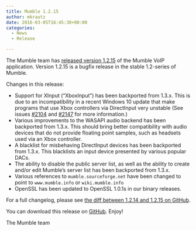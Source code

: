 ```yaml
---
title: Mumble 1.2.15
author: mkrautz
date: 2016-03-05T16:45:30+00:00
categories:
  - News
  - Release

---
```

The Mumble team has [released version 1.2.15][1] of the Mumble VoIP application. Version 1.2.15 is a bugfix release in the stable 1.2-series of Mumble.

<!--more-->

Changes in this release:

* Support for XInput (&#8220;XboxInput&#8221;) has been backported from 1.3.x. This is due to an incompatibility in a recent Windows 10 update that make programs that use Xbox controllers via DirectInput very unstable (See issues [#2104][2] and [#2147][3] for more information.)
* Various improvements to the WASAPI audio backend has been backported from 1.3.x. This should bring better compatibility with audio devices that do not provide floating point samples, such as headsets used via an Xbox controller.
* A blacklist for misbehaving DirectInput devices has been backported from 1.3.x. This blacklists an input device presented by various popular DACs.
* The ability to disable the public server list, as well as the ability to create and/or edit Mumble&#8217;s server list has been backported from 1.3.x.
* Various references to `mumble.sourceforge.net` have been changed to point to `www.mumble.info` or `wiki.mumble.info`
* OpenSSL has been updated to OpenSSL 1.0.1s in our binary releases. </ul>

For a full changelog, please see [the diff between 1.2.14 and 1.2.15 on GitHub][4].

You can download this release on [GitHub][5]. Enjoy!

The Mumble team

 [1]: https://github.com/mumble-voip/mumble/releases/tag/1.2.15
 [2]: https://github.com/mumble-voip/mumble/issues/2104
 [3]: https://github.com/mumble-voip/mumble/issues/2147
 [4]: https://github.com/mumble-voip/mumble/compare/1.2.14...1.2.15
 [5]: https://github.com/mumble-voip/mumble/releases/tag/1.2.15 "https://github.com/mumble-voip/mumble/releases/tag/1.2.15"
